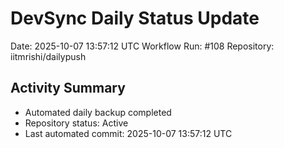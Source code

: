 # DevSync Daily Status Update
Date: 2025-10-07 13:57:12 UTC
Workflow Run: #108
Repository: iitmrishi/dailypush

## Activity Summary
- Automated daily backup completed
- Repository status: Active
- Last automated commit: 2025-10-07 13:57:12 UTC
